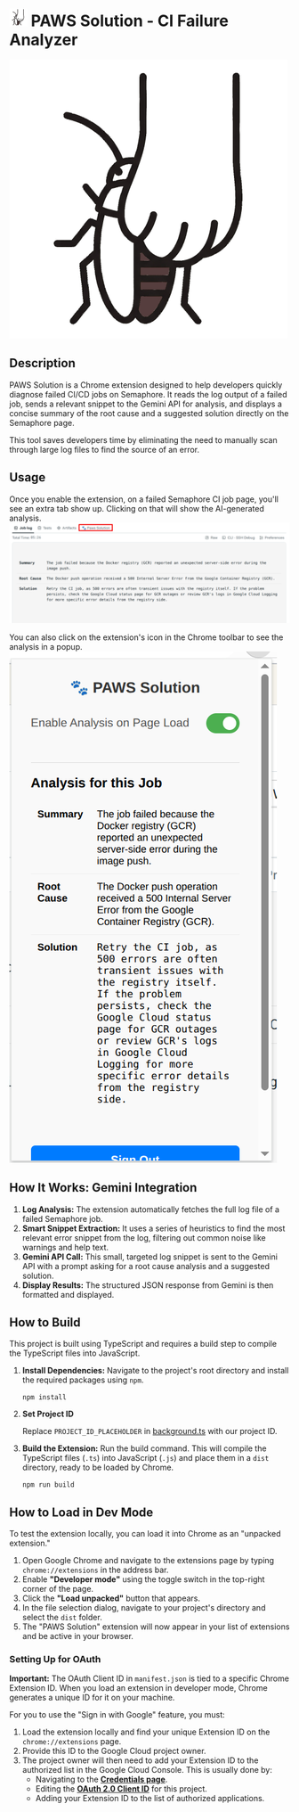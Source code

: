 # ![Paws Solution Icon](/icons/icon32.png) PAWS Solution - CI Failure Analyzer

![Paws Solution](/paws-solution.png)

## Description

PAWS Solution is a Chrome extension designed to help developers quickly diagnose failed CI/CD jobs on Semaphore. It reads the log output of a failed job, sends a relevant snippet to the Gemini API for analysis, and displays a concise summary of the root cause and a suggested solution directly on the Semaphore page.

This tool saves developers time by eliminating the need to manually scan through large log files to find the source of an error.

## Usage

Once you enable the extension, on a failed Semaphore CI job page, you'll see an extra tab show up. Clicking on that will show the AI-generated analysis.
![Tab overview](tab-overview.png)

You can also click on the extension's icon in the Chrome toolbar to see the analysis in a popup.
![Extension overview](extension-overview.png)

## How It Works: Gemini Integration

1.  **Log Analysis:** The extension automatically fetches the full log file of a failed Semaphore job.
2.  **Smart Snippet Extraction:** It uses a series of heuristics to find the most relevant error snippet from the log, filtering out common noise like warnings and help text.
3.  **Gemini API Call:** This small, targeted log snippet is sent to the Gemini API with a prompt asking for a root cause analysis and a suggested solution.
4.  **Display Results:** The structured JSON response from Gemini is then formatted and displayed.


## How to Build

This project is built using TypeScript and requires a build step to compile the TypeScript files into JavaScript.

1.  **Install Dependencies:**
    Navigate to the project's root directory and install the required packages using `npm`.

    ```
    npm install
    ```

2.  **Set Project ID**

    Replace `PROJECT_ID_PLACEHOLDER` in [background.ts](src/background.ts) with our project ID.

3.  **Build the Extension:**
    Run the build command. This will compile the TypeScript files (`.ts`) into JavaScript (`.js`) and place them in a `dist` directory, ready to be loaded by Chrome.

    ```
    npm run build
    ```

## How to Load in Dev Mode

To test the extension locally, you can load it into Chrome as an "unpacked extension."

1.  Open Google Chrome and navigate to the extensions page by typing `chrome://extensions` in the address bar.
2.  Enable **"Developer mode"** using the toggle switch in the top-right corner of the page.
3.  Click the **"Load unpacked"** button that appears.
4.  In the file selection dialog, navigate to your project's directory and select the `dist` folder.
5.  The "PAWS Solution" extension will now appear in your list of extensions and be active in your browser.

### Setting Up for OAuth

**Important:** The OAuth Client ID in `manifest.json` is tied to a specific Chrome Extension ID. When you load an extension in developer mode, Chrome generates a unique ID for it on your machine.

For you to use the "Sign in with Google" feature, you must:

1.  Load the extension locally and find your unique Extension ID on the `chrome://extensions` page.
2.  Provide this ID to the Google Cloud project owner.
3.  The project owner will then need to add your Extension ID to the authorized list in the Google Cloud Console. This is usually done by:
    * Navigating to the [**Credentials page**](https://console.cloud.google.com/apis/credentials).
    * Editing the [**OAuth 2.0 Client ID**](https://console.cloud.google.com/apis/credentials) for this project.
    * Adding your Extension ID to the list of authorized applications.
